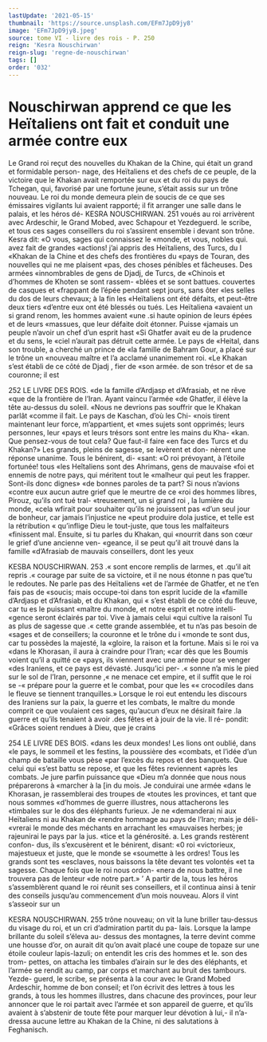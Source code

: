 ```yaml
---
lastUpdate: '2021-05-15'
thumbnail: 'https://source.unsplash.com/EFm7JpD9jy8'
image: 'EFm7JpD9jy8.jpeg'
source: tome VI - livre des rois - P. 250
reign: 'Kesra Nouschirwan'
reign-slug: 'regne-de-nouschirwan'
tags: []
order: '032'
---
```


# Nouschirwan apprend ce que les Heïtaliens ont fait et conduit une armée contre eux

Le Grand roi reçut des nouvelles du Khakan de la Chine, qui était un grand et formidable person- nage, des Heïtaliens et des chefs de ce peuple, de la victoire que le Khakan avait remportée sur eux et du roi du pays de Tchegan, qui, favorisé par une fortune jeune, s’était assis sur un trône nouveau. Le
roi du monde demeura plein de soucis de ce que ses émissaires vigilants lui avaient rapporté; il fit arranger une salle dans le palais, et les héros dé-
KESRA NOUSCHIRWAN. 251 voués au roi arrivèrent avec Ardeschir, le Grand
Mobed, avec Schapour et Yezdeguerd. le scribe, et
tous ces sages conseillers du roi s’assirent ensemble i devant son trône.
Kesra dit: «O vous, sages qui connaissez le «monde, et vous, nobles qui. avez fait de grandes «actions! j’ai appris des Heïtaliens, des Turcs, du
I «Khakan de la Chine et des chefs des frontières du «pays de Touran, des nouvelles qui ne me plaisent «pas, des choses pénibles et fâcheuses. Des armées
«innombrables de gens de Djadj, de Turcs, de «Chinois et d’hommes de Khoten se sont rassem- «blées et se sont battues. couvertes de casques et «frappant de l’épée pendant sept jours, sans ôter
«les selles du dos de leurs chevaux; à la fin les «Heïtaliens ont été défaits, et peut-être deux tiers
«d’entre eux ont été blessés ou tués. Les Heïtaliena
«avaient un si grand renom, les hommes avaient «une .si haute opinion de leurs épées et de leurs «massues, que leur défaite doit étonner. Puisse «jamais un peuple n’avoir un chef d’un esprit hast
«Si Ghatfer avait eu de la prudence et du sens, le «ciel n’aurait pas détruit cette armée. Le pays de «Heital, dans son trouble, a cherché un prince de «la famille de Bahram Gour, a placé sur le trône un «nouveau maître et l’a acclamé unanimement roi.
«Le Khakan s’est établi de ce côté de Djadj , fier de «son armée. de son trésor et de sa couronne; il est

252 LE LIVRE DES ROIS.
«de la famille d’Ardjasp et d’Afrasiab, et ne rêve «que de la frontière de l’Iran. Ayant vaincu l’armée
«de Ghatfer, il élève la tête au-dessus du soleil. «Nous ne devrions pas souffrir que le Khakan parlât «comme il fait. Le pays de Kaschan, d’où les Chi- «nois tirent maintenant leur force, m’appartient, et «mes sujets sont opprimés; leurs personnes, leur «pays et leurs trésors sont entre les mains du Kha- «kan. Que pensez-vous de tout cela? Que faut-il faire «en face des Turcs et du Khakan?»
Les grands, pleins de sagesse, se levèrent et don- nèrent une réponse unanime. Tous le bénirent, di- «sant: «O roi prévoyant, à l’étoile fortunée! tous
«les Heîtaliens sont des Ahrimans, gens de mauvaise «foi et ennemis de notre pays, qui méritent tout le «malheur qui peut les frapper. Sont-ils donc dignes» «de bonnes paroles de ta part? Si nous n’avions «contre eux aucun autre grief que le meurtre de ce «roi des hommes libres, Pirouz, qu’ils ont tué tral- «treusement, un si grand roi , la lumière du monde, «cela wfirait pour souhaiter qu’ils ne jouissent pas «d’un seul jour de bonheur, car jamais l’injustice ne
«peut produire dola justice, et telle est la rétribution
« qu’inflige Dieu le tout-juste, que tous les malfaiteurs «finissent mal. Ensuite, si tu parles du Khakan, qui «nourrit dans son cœur le grief d’une ancienne ven- «geance, il se peut qu’il ait trouvé dans la famille «d’Afrasiab de mauvais conseillers, dont les yeux

KESBA NOUSCHIRWAN. 253 .« sont encore remplis de larmes, et .qu’il ait repris
.« courage par suite de sa victoire, et il ne nous étonne
n pas que’tu le redoutes. Ne parle pas des Heïtaliens
«et de l’armée de Ghatfer, et ne t’en fais pas de
«soucis; mais occupe-toi dans ton esprit lucide de la «famille d’Ardjasp et d’Afrasiab, et du Khakan, qui
« s’est établi de ce côté du fleuve, car tu es le puissant
«maître du monde, et notre esprit et notre intelli- «gence seront éclairés par toi. Vive à jamais celui
«qui cultive la raisonl Tu as plus de sagesse que .« cette grande assemblée, et tu n’as pas besoin de
«sages et de conseillers; la couronne et le trône du i «monde te sont dus, car tu possèdes la majesté, la
«gloire, la raison et la fortune. Mais si le roi va «dans le Khorasan, il aura à craindre pour l’lran;
«car dès que les Boumis voient qu’il a quitté ce
«pays, ils viennent avec une armée pour se venger «des Iraniens, et ce pays est dévasté. Jusqu’ici per-
.« sonne n’a mis le pied sur le sol de l’Iran, personne
,« ne menace cet empire, et il suffit que le roi se -« prépare pour la guerre et le combat, pour que les «« crocodiles dans le fleuve se tiennent tranquilles.»
Lorsque le roi eut entendu les discours des Iraniens sur la paix, la guerre et les combats, le maître du monde comprit ce que voulaient ces sages, qu’aucun d’eux ne désirait faire .la guerre et qu’ils
tenaient à avoir .des fêtes et à jouir de la vie. Il ré- pondit: «Grâces soient rendues à Dieu, que je crains

254 LE LIVRE DES BOIS.
«dans les deux mondes! Les lions ont oublié, dans «le pays, le sommeil et les festins, la poussière des «combats, et l’idée d’un champ de bataille vous pèse
«par l’excès du repos et des banquets. Que celui qui «s’est battu se repose, et que les fêtes reviennent «après les combats. Je jure parfin puissance que «Dieu m’a donnée que nous nous préparerons à «marcher à la [in du mois. Je conduirai une armée «dans le Khorasan, je rassemblerai des troupes de «toutes les provinces, et tant que nous sommes «d’hommes de guerre illustres, nous attacherons les «timbales sur le dos des éléphants furieux. Je ne «demanderai ni aux Heïtaliens ni au Khakan de «rendre hommage au pays de l’Iran; mais je déli- «vrerai le monde des méchants en arrachant les «mauvaises herbes; je rajeunirai le pays par la jus. «tice et la générosité. a. Les grands restèrent confon-
dus, ils s’excusèrent et le bénirent, disant: «0 roi «victorieux, majestueux et juste, que le monde se «soumette à les ordres! Tous les grands sont tes «esclaves, nous baissons la tête devant tes volontés
«et ta sagesse. Chaque fois que le roi nous ordon- «nera de nous battre, il ne trouvera pas de lenteur
«de notre part.» ’
A partir de la, tous les héros s’assemblèrent
quand le roi réunit ses conseillers, et il continua ainsi à tenir des conseils jusqu’au commencement d’un mois nouveau. Alors il vint s’asseoir sur un

KESRA NOUSCHIRWAN. 255 trône nouveau; on vit la lune briller tau-dessus du
visage du roi, et un cri d’admiration partit du pa-
lais. Lorsque la lampe brillante du soleil s’éleva au-
dessus des montagnes, la terre devint comme une housse d’or, on aurait dit qu’on avait placé une
coupe de topaze sur une étoile couleur lapis-lazuli; on entendit les cris des hommes et le. son des trom- pettes, on attacha les timbales d’airain sur le des
des éléphants, et l’armée se rendit au camp, par
corps et marchant au bruit des tambours. Yezde- guerd, le scribe, se présenta à la cour avec le Grand Mobed Ardeschir, homme de bon conseil; et l’on écrivit des lettres à tous les grands, à tous les hommes illustres, dans chacune des provinces, pour leur annoncer que le roi partait avec l’armée et son appareil de guerre, et qu’ils avaient à s’abstenir de
toute fête pour marquer leur dévotion à lui,- il n’a-
dressa aucune lettre au Khakan de la Chine, ni des salutations à Feghanisch.
